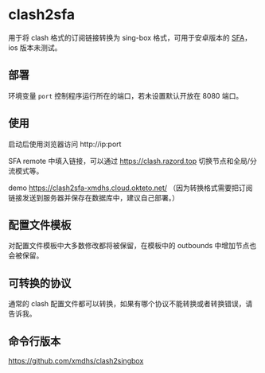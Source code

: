 # clash2sfa
用于将 clash 格式的订阅链接转换为 sing-box 格式，可用于安卓版本的 [SFA](https://sing-box.sagernet.org/installation/clients/sfa/)，ios 版本未测试。

## 部署
环境变量 `port` 控制程序运行所在的端口，若未设置默认开放在 8080 端口。

## 使用
启动后使用浏览器访问 http://ip:port

SFA remote 中填入链接，可以通过 https://clash.razord.top 切换节点和全局/分流模式等。

demo https://clash2sfa-xmdhs.cloud.okteto.net/ （因为转换格式需要把订阅链接发送到服务器并保存在数据库中，建议自己部署。）
## 配置文件模板
对配置文件模板中大多数修改都将被保留，在模板中的 outbounds 中增加节点也会被保留。

## 可转换的协议
通常的 clash 配置文件都可以转换，如果有哪个协议不能转换或者转换错误，请告诉我。

## 命令行版本
https://github.com/xmdhs/clash2singbox
